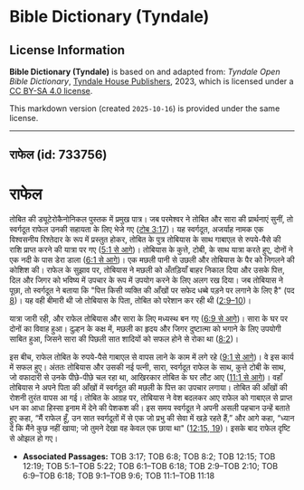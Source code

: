 # Bible Dictionary (Tyndale)

## License Information

**Bible Dictionary (Tyndale)** is based on and adapted from: _Tyndale Open Bible Dictionary_, [Tyndale House Publishers](https://tyndaleopenresources.com/), 2023, which is licensed under a [CC BY-SA 4.0 license](https://creativecommons.org/licenses/by-sa/4.0/legalcode.en).

This markdown version (created `2025-10-16`) is provided under the same license.



--------------------------------

## राफेल (id: 733756)

राफेल
=====

तोबित की ड्यूटेरोकैनोनिकल पुस्तक में प्रमुख पात्र। जब परमेश्वर ने तोबित और सारा की प्रार्थनाएं सुनीं, तो स्वर्गदूत राफेल उनकी सहायता के लिए भेजे गए ([टोब 3:17](https://ref.ly/Tob3:17))। यह स्वर्गदूत, अजर्याह नामक एक विश्वसनीय रिश्तेदार के रूप में प्रस्तुत होकर, तोबित के पुत्र तोबियास के साथ गाबाएल से रुपये\-पैसे की राशि प्राप्त करने की यात्रा पर गए ([5:1 से आगे](https://ref.ly/Tob5:1-Tob5:22))। तोबियास के कुत्ते, टोबी, के साथ यात्रा करते हुए, दोनों ने एक नदी के पास डेरा डाला ([6:1 से आगे](https://ref.ly/Tob6:1-Tob6:18))। एक मछली पानी से उछली और तोबियास के पैर को निगलने की कोशिश की। राफेल के सुझाव पर, तोबियास ने मछली को अँतड़ियाँ बाहर निकाल दिया और उसके पित्त, दिल और जिगर को भविष्य में उपचार के रूप में उपयोग करने के लिए अलग रख दिया। जब तोबियास ने पूछा, तो स्वर्गदूत ने बताया कि "पित्त किसी व्यक्ति की आँखों पर सफेद धब्बे पड़ने पर लगाने के लिए है" (पद [8](https://ref.ly/Tob6:8))। यह वही बीमारी थी जो तोबियास के पिता, तोबित को परेशान कर रही थी ([2:9–10](https://ref.ly/Tob2:9-Tob2:10))।

यात्रा जारी रही, और राफेल तोबियास और सारा के लिए मध्यस्थ बन गए ([6:9 से आगे](https://ref.ly/Tob6:9-Tob6:18))। सारा के घर पर दोनों का विवाह हुआ। दुल्हन के कक्ष में, मछली का हृदय और जिगर दुष्टात्मा को भगाने के लिए उपयोगी साबित हुआ, जिसने सारा की पिछली सात शादियों को सफल होने से रोका था ([8:2](https://ref.ly/Tob8:2))।

इस बीच, राफेल तोबित के रुपये\-पैसे गाबाएल से वापस लाने के काम में लगे रहे ([9:1 से आगे](https://ref.ly/Tob9:1-Tob9:6))। वे इस कार्य में सफल हुए। अंततः तोबियास और उसकी नई पत्नी, सारा, स्वर्गदूत राफेल के साथ, कुत्ते टोबी के साथ, जो वफादारी से उनके पीछे\-पीछे चल रहा था, आखिरकार तोबित के घर लौट आए ([11:1 से आगे](https://ref.ly/Tob11:1-Tob11:18))। वहाँ तोबियास ने अपने पिता की आँखों में स्वर्गदूत की मछली के पित्त का उपचार लगाया। तोबित की आँखों की रोशनी तुरंत वापस आ गई। तोबित के आग्रह पर, तोबियास ने वेश बदलकर आए राफेल को गाबाएल से प्राप्त धन का आधा हिस्सा इनाम में देने की पेशकश की। इस समय स्वर्गदूत ने अपनी असली पहचान उन्हें बताते हुए कहा, “मैं राफेल हूँ, उन सात स्वर्गदूतों में से एक जो प्रभु की सेवा में खड़े रहते हैं,” और आगे कहा, “ध्यान दें कि मैंने कुछ नहीं खाया; जो तुमने देखा वह केवल एक छाया था" ([12:15, 19](https://ref.ly/Tob12:15,Tob12:19))। इसके बाद राफेल दृष्टि से ओझल हो गए।

* **Associated Passages:** TOB 3:17; TOB 6:8; TOB 8:2; TOB 12:15; TOB 12:19; TOB 5:1–TOB 5:22; TOB 6:1–TOB 6:18; TOB 2:9–TOB 2:10; TOB 6:9–TOB 6:18; TOB 9:1–TOB 9:6; TOB 11:1–TOB 11:18

